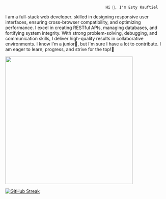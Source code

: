                                                 Hi 👋, I'm Esty Kauftiel
I am a full-stack web developer. skilled in designing responsive user interfaces, ensuring cross-browser compatibility, and optimizing performance. I excel in creating RESTful APIs, managing databases, and fortifying system integrity. With strong problem-solving, debugging, and communication skills, I deliver high-quality results in collaborative environments.
I know I'm a junior🙂, but I'm sure I have a lot to contribute. I am eager to learn, progress, and strive for the top!🚀

<img src="https://github-readme-stats.vercel.app/api?username=EstyKauftiel&show_icons=true&theme=ADD_THEME_HERE" width="400">

[![GitHub Streak](https://github-readme-streak-stats.herokuapp.com?user=EstyKauftiel&theme=gruvbox&hide_total_contributions=true&hide_current_streak=true&hide_longest_streak=true)](https://git.io/streak-stats)
